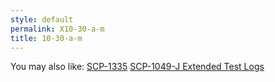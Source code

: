 ```yaml
---
style: default
permalink: X10-30-a-m
title: 10-30-a-m
---
```

You may also like:
[SCP-1335](http://scp-wiki.net/scp-1335)
[SCP-1049-J Extended Test Logs](http://scp-wiki.net/scp-1049-j-extended-test-logs)